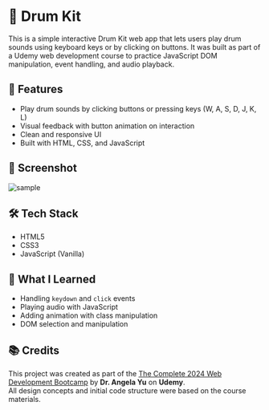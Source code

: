 # 🥁 Drum Kit

This is a simple interactive Drum Kit web app that lets users play drum sounds using keyboard keys or by clicking on buttons. It was built as part of a Udemy web development course to practice JavaScript DOM manipulation, event handling, and audio playback.

## 🚀 Features

- Play drum sounds by clicking buttons or pressing keys (W, A, S, D, J, K, L)
- Visual feedback with button animation on interaction
- Clean and responsive UI
- Built with HTML, CSS, and JavaScript

## 📸 Screenshot

![sample](https://github.com/user-attachments/assets/c0ed465c-d1c0-455c-9faf-9c5481f6d99b)


## 🛠️ Tech Stack

- HTML5
- CSS3
- JavaScript (Vanilla)

## 🧠 What I Learned

- Handling `keydown` and `click` events
- Playing audio with JavaScript
- Adding animation with class manipulation
- DOM selection and manipulation

## 📚 Credits

This project was created as part of the [The Complete 2024 Web Development Bootcamp](https://www.udemy.com/course/the-complete-web-development-bootcamp/) by **Dr. Angela Yu** on **Udemy**.  
All design concepts and initial code structure were based on the course materials.
